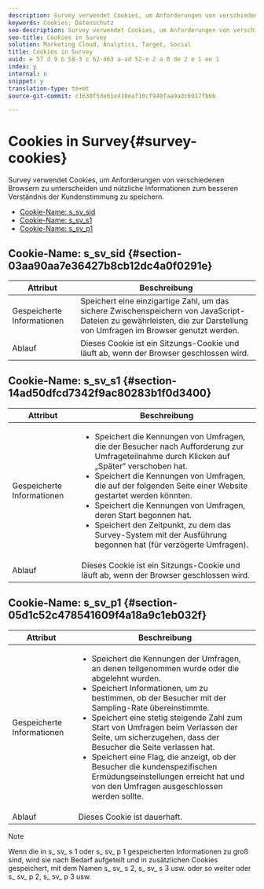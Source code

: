 ```yaml
---
description: Survey verwendet Cookies, um Anforderungen von verschiedenen Browsern zu unterscheiden und nützliche Informationen zum besseren Verständnis der Kundenstimmung zu speichern.
keywords: Cookies; Datenschutz
seo-description: Survey verwendet Cookies, um Anforderungen von verschiedenen Browsern zu unterscheiden und nützliche Informationen zum besseren Verständnis der Kundenstimmung zu speichern.
seo-title: Cookies in Survey
solution: Marketing Cloud, Analytics, Target, Social
title: Cookies in Survey
uuid: e 57 d 9 b 58-3 c 62-463 a-ad 52-e 2 a 0 de 2 e 1 ee 1
index: y
internal: n
snippet: y
translation-type: tm+mt
source-git-commit: c1630f5de61e410eaf10cf940faa9adc6017fb6b

---
```



# Cookies in Survey{#survey-cookies}

Survey verwendet Cookies, um Anforderungen von verschiedenen Browsern zu unterscheiden und nützliche Informationen zum besseren Verständnis der Kundenstimmung zu speichern.

* [Cookie-Name: s_sv_sid](../cookies-overview/cookies-survey.md#section-03aa90aa7e36427b8cb12dc4a0f0291e)
* [Cookie-Name: s_sv_s1](../cookies-overview/cookies-survey.md#section-14ad50dfcd7342f9ac80283b1f0d3400)
* [Cookie-Name: s_sv_p1](../cookies-overview/cookies-survey.md#section-05d1c52c478541609f4a18a9c1eb032f)

## Cookie-Name: s_sv_sid {#section-03aa90aa7e36427b8cb12dc4a0f0291e}

| Attribut | Beschreibung |
|---|---|
| Gespeicherte Informationen | Speichert eine einzigartige Zahl, um das sichere Zwischenspeichern von JavaScript-Dateien zu gewährleisten, die zur Darstellung von Umfragen im Browser genutzt werden. |
| Ablauf | Dieses Cookie ist ein Sitzungs-Cookie und läuft ab, wenn der Browser geschlossen wird. |

## Cookie-Name: s_sv_s1 {#section-14ad50dfcd7342f9ac80283b1f0d3400}

<table id="table_6835D64C5D464A049F576621F2BE3FAD"> 
 <thead> 
  <tr> 
   <th colname="col1" class="entry"> Attribut </th> 
   <th colname="col2" class="entry"> Beschreibung </th> 
  </tr> 
 </thead>
 <tbody> 
  <tr> 
   <td colname="col1"> Gespeicherte Informationen </td> 
   <td colname="col2"> <p> 
     <ul id="ul_350369AFBEFF49938026D7D25D012A88"> 
      <li id="li_EA3D03382BFA474B802D1EE2054FABDB">Speichert die Kennungen von Umfragen, die der Besucher nach Aufforderung zur Umfrageteilnahme durch Klicken auf „Später“ verschoben hat. </li> 
      <li id="li_6111E8D568D64D7CBFB906046134025C"> Speichert die Kennungen von Umfragen, die auf der folgenden Seite einer Website gestartet werden könnten. </li> 
      <li id="li_A16519F487654435B50577DA08654E70">Speichert die Kennungen von Umfragen, deren Start begonnen hat. </li> 
      <li id="li_8322C91846AB4A65B277C435D61660BF">Speichert den Zeitpunkt, zu dem das Survey-System mit der Ausführung begonnen hat (für verzögerte Umfragen). </li> 
     </ul> </p> </td> 
  </tr> 
  <tr> 
   <td colname="col1"> Ablauf </td> 
   <td colname="col2"> Dieses Cookie ist ein Sitzungs-Cookie und läuft ab, wenn der Browser geschlossen wird. </td> 
  </tr> 
 </tbody> 
</table>

## Cookie-Name: s_sv_p1 {#section-05d1c52c478541609f4a18a9c1eb032f}

<table id="table_8F6CC83D32D54BEE99884318AD126C98"> 
 <thead> 
  <tr> 
   <th colname="col1" class="entry"> Attribut </th> 
   <th colname="col2" class="entry"> Beschreibung </th> 
  </tr> 
 </thead>
 <tbody> 
  <tr> 
   <td colname="col1"> Gespeicherte Informationen </td> 
   <td colname="col2"> <p> 
     <ul id="ul_A2717AD89DA540468963E9E7FBD382D5"> 
      <li id="li_21B0165911C74BA796111E9C93142B95">Speichert die Kennungen der Umfragen, an denen teilgenommen wurde oder die abgelehnt wurden. </li> 
      <li id="li_DD966285CAE7438C9E43AFC4E91569F8">Speichert Informationen, um zu bestimmen, ob der Besucher mit der Sampling-Rate übereinstimmte. </li> 
      <li id="li_27BD16FE78BC46C3846BFFE4DF65BCB3">Speichert eine stetig steigende Zahl zum Start von Umfragen beim Verlassen der Seite, um sicherzugehen, dass der Besucher die Seite verlassen hat. </li> 
      <li id="li_0C9FF8939615407BB9A0DB24C7C31CE6">Speichert eine Flag, die anzeigt, ob der Besucher die kundenspezifischen Ermüdungseinstellungen erreicht hat und von den Umfragen ausgeschlossen werden sollte. </li> 
     </ul> </p> </td> 
  </tr> 
  <tr> 
   <td colname="col1"> Ablauf </td> 
   <td colname="col2"> Dieses Cookie ist dauerhaft. </td> 
  </tr> 
 </tbody> 
</table>

<a id="section_488AFFB899004968A2479B2423E6EEB7"></a>

>[!NOTE]
>
>Wenn die in s_ sv_ s 1 oder s_ sv_ p 1 gespeicherten Informationen zu groß sind, wird sie nach Bedarf aufgeteilt und in zusätzlichen Cookies gespeichert, mit dem Namen s_ sv_ s 2, s_ sv_ s 3 usw. oder so weiter oder s_ sv_ p 2, s_ sv_ p 3 usw.

